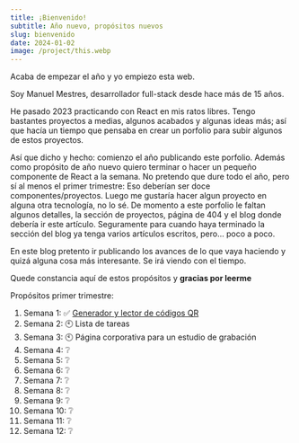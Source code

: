 ```yaml
---
title: ¡Bienvenido!
subtitle: Año nuevo, propósitos nuevos
slug: bienvenido
date: 2024-01-02
image: /project/this.webp
---
```

Acaba de empezar el año y yo empiezo esta web.

Soy Manuel Mestres, desarrollador full-stack desde hace más de 15 años.

He pasado 2023 practicando con React en mis ratos libres. Tengo bastantes proyectos a medias, algunos acabados y algunas ideas más; así que hacía un tiempo que pensaba en crear un porfolio para subir algunos de estos proyectos.

Así que dicho y hecho: comienzo el año publicando este porfolio. Además como propósito de año nuevo quiero terminar o hacer un pequeño componente de React a la semana. No pretendo que dure todo el año, pero sí al menos el primer trimestre: Eso deberían ser doce componentes/proyectos. Luego me gustaría hacer algun proyecto en alguna otra tecnología, no lo sé. De momento a este porfolio le faltan algunos detalles, la sección de proyectos, página de 404 y el blog donde debería ir este artículo. Seguramente para cuando haya terminado la sección del blog ya tenga varios artículos escritos, pero... poco a poco.

En este blog pretento ir publicando los avances de lo que vaya haciendo y quizá alguna cosa más interesante. Se irá viendo con el tiempo.

Quede constancia aquí de estos propósitos y **gracias por leerme**

Propósitos primer trimestre:
1. Semana 1: ✅ [Generador y lector de códigos QR](/blog/primer-componente)
2. Semana 2: 🕙 Lista de tareas
3.  Semana 3: 🕙 Página corporativa para un estudio de grabación
4. Semana 4: ❔
5. Semana 5: ❔
6. Semana 6: ❔
7. Semana 7: ❔
8. Semana 8: ❔
9. Semana 9: ❔
10. Semana 10: ❔
11. Semana 11: ❔
12. Semana 12: ❔